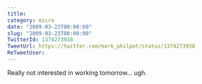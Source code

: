 ```yaml
---
title: 
category: micro
date: "2009-03-23T00:00:00"
slug: "2009-03-23T00:00:00"
TwitterId: 1374273938
TweetUrl: https://twitter.com/mark_philpot/status/1374273938
ReTweetUser: 
---
```


Really not interested in working tomorrow... ugh.